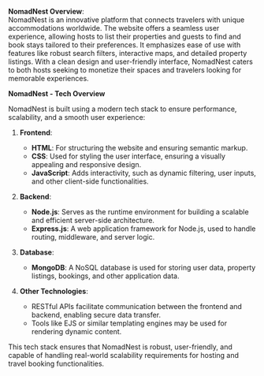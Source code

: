**NomadNest Overview**:  
NomadNest is an innovative platform that connects travelers with unique accommodations worldwide. The website offers a seamless user experience, allowing hosts to list their properties and guests to find and book stays tailored to their preferences. It emphasizes ease of use with features like robust search filters, interactive maps, and detailed property listings. With a clean design and user-friendly interface, NomadNest caters to both hosts seeking to monetize their spaces and travelers looking for memorable experiences.

**NomadNest - Tech Overview**  

NomadNest is built using a modern tech stack to ensure performance, scalability, and a smooth user experience:  

1. **Frontend**:  
   - **HTML**: For structuring the website and ensuring semantic markup.  
   - **CSS**: Used for styling the user interface, ensuring a visually appealing and responsive design.  
   - **JavaScript**: Adds interactivity, such as dynamic filtering, user inputs, and other client-side functionalities.  

2. **Backend**:  
   - **Node.js**: Serves as the runtime environment for building a scalable and efficient server-side architecture.  
   - **Express.js**: A web application framework for Node.js, used to handle routing, middleware, and server logic.  

3. **Database**:  
   - **MongoDB**: A NoSQL database is used for storing user data, property listings, bookings, and other application data.  

4. **Other Technologies**:  
   - RESTful APIs facilitate communication between the frontend and backend, enabling secure data transfer.  
   - Tools like EJS or similar templating engines may be used for rendering dynamic content.  

This tech stack ensures that NomadNest is robust, user-friendly, and capable of handling real-world scalability requirements for hosting and travel booking functionalities.


